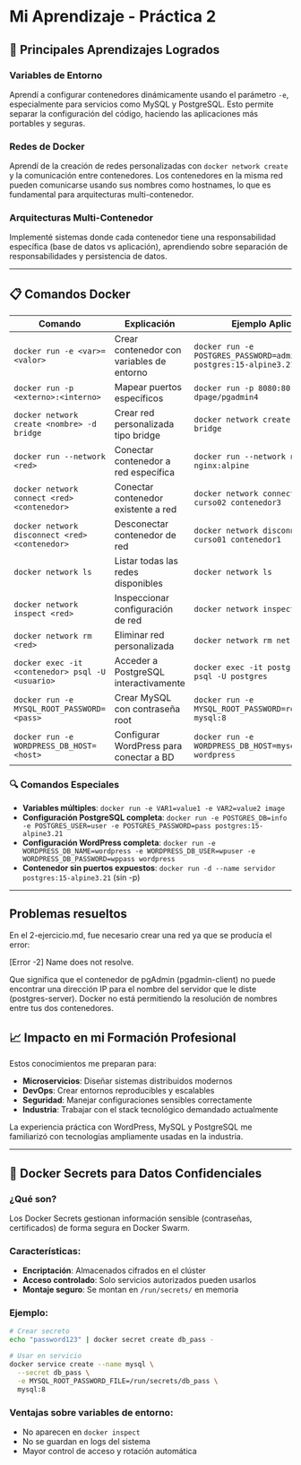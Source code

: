 # Mi Aprendizaje - Práctica 2

## 🚀 Principales Aprendizajes Logrados

### **Variables de Entorno**
Aprendí a configurar contenedores dinámicamente usando el parámetro `-e`, especialmente para servicios como MySQL y PostgreSQL. Esto permite separar la configuración del código, haciendo las aplicaciones más portables y seguras.

### **Redes de Docker**
Aprendí de la creación de redes personalizadas con `docker network create` y la comunicación entre contenedores. Los contenedores en la misma red pueden comunicarse usando sus nombres como hostnames, lo que es fundamental para arquitecturas multi-contenedor.

### **Arquitecturas Multi-Contenedor**
Implementé sistemas donde cada contenedor tiene una responsabilidad específica (base de datos vs aplicación), aprendiendo sobre separación de responsabilidades y persistencia de datos.

---
## 📋 Comandos Docker 

| **Comando** | **Explicación** | **Ejemplo Aplicado** |
|-------------|-----------------|---------------------|
| `docker run -e <var>=<valor>` | Crear contenedor con variables de entorno | `docker run -e POSTGRES_PASSWORD=admin123 postgres:15-alpine3.21` |
| `docker run -p <externo>:<interno>` | Mapear puertos específicos | `docker run -p 8080:80 dpage/pgadmin4` |
| `docker network create <nombre> -d bridge` | Crear red personalizada tipo bridge | `docker network create net-wp -d bridge` |
| `docker run --network <red>` | Conectar contenedor a red específica | `docker run --network net-curso01 nginx:alpine` |
| `docker network connect <red> <contenedor>` | Conectar contenedor existente a red | `docker network connect net-curso02 contenedor3` |
| `docker network disconnect <red> <contenedor>` | Desconectar contenedor de red | `docker network disconnect net-curso01 contenedor1` |
| `docker network ls` | Listar todas las redes disponibles | `docker network ls` |
| `docker network inspect <red>` | Inspeccionar configuración de red | `docker network inspect net-wp` |
| `docker network rm <red>` | Eliminar red personalizada | `docker network rm net-curso01` |
| `docker exec -it <contenedor> psql -U <usuario>` | Acceder a PostgreSQL interactivamente | `docker exec -it postgres-server psql -U postgres` |
| `docker run -e MYSQL_ROOT_PASSWORD=<pass>` | Crear MySQL con contraseña root | `docker run -e MYSQL_ROOT_PASSWORD=rootpass mysql:8` |
| `docker run -e WORDPRESS_DB_HOST=<host>` | Configurar WordPress para conectar a BD | `docker run -e WORDPRESS_DB_HOST=mysql_container wordpress` |

### 🔍 Comandos Especiales 

- **Variables múltiples**: `docker run -e VAR1=value1 -e VAR2=value2 image`
- **Configuración PostgreSQL completa**: `docker run -e POSTGRES_DB=info -e POSTGRES_USER=user -e POSTGRES_PASSWORD=pass postgres:15-alpine3.21`
- **Configuración WordPress completa**: `docker run -e WORDPRESS_DB_NAME=wordpress -e WORDPRESS_DB_USER=wpuser -e WORDPRESS_DB_PASSWORD=wppass wordpress`
- **Contenedor sin puertos expuestos**: `docker run -d --name servidor postgres:15-alpine3.21` (sin -p)

---

## Problemas resueltos 
En el 2-ejercicio.md, fue necesario crear una red ya que se producía el error:

[Error -2] Name does not resolve.

Que significa que el contenedor de pgAdmin (pgadmin-client) no puede encontrar una dirección IP para el nombre del servidor que le diste (postgres-server). Docker no está permitiendo la resolución de nombres entre tus dos contenedores.

## 📈 Impacto en mi Formación Profesional

Estos conocimientos me preparan para:
- **Microservicios**: Diseñar sistemas distribuidos modernos
- **DevOps**: Crear entornos reproducibles y escalables  
- **Seguridad**: Manejar configuraciones sensibles correctamente
- **Industria**: Trabajar con el stack tecnológico demandado actualmente

La experiencia práctica con WordPress, MySQL y PostgreSQL me familiarizó con tecnologías ampliamente usadas en la industria.

---

## 🔐 Docker Secrets para Datos Confidenciales

### **¿Qué son?**
Los Docker Secrets gestionan información sensible (contraseñas, certificados) de forma segura en Docker Swarm.

### **Características:**
- **Encriptación**: Almacenados cifrados en el clúster
- **Acceso controlado**: Solo servicios autorizados pueden usarlos
- **Montaje seguro**: Se montan en `/run/secrets/` en memoria

### **Ejemplo:**
```bash
# Crear secreto
echo "password123" | docker secret create db_pass -

# Usar en servicio
docker service create --name mysql \
  --secret db_pass \
  -e MYSQL_ROOT_PASSWORD_FILE=/run/secrets/db_pass \
  mysql:8
```

### **Ventajas sobre variables de entorno:**
- No aparecen en `docker inspect`
- No se guardan en logs del sistema
- Mayor control de acceso y rotación automática
